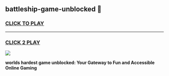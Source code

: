 
## battleship-game-unblocked 👋
<h3>
<a href="https://premium.freeplayer.one?title=battleship-game-unblocked&ref=14F">CLICK TO PLAY</a></h3>
<hr>

<h3>
<a href="https://premium.freeplayer.one?title=battleship-game-unblocked&ref=14F">CLICK 2 PLAY</a>
  
</h3>

<a href="https://premium.freeplayer.one?title=battleship-game-unblocked&ref=12F/"><img src="https://clearcache.store/games.png"></a>


**worlds hardest game unblocked: Your Gateway to Fun and Accessible Online Gaming**
